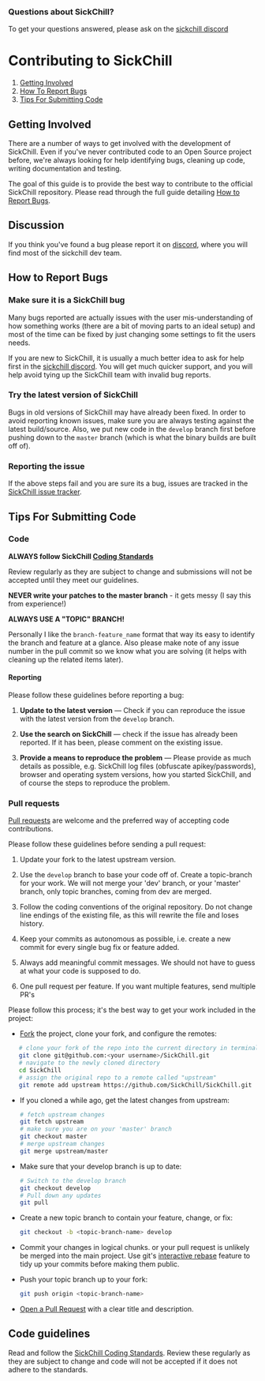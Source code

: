 ### Questions about SickChill?

To get your questions answered, please ask on the [sickchill discord](https://discord.gg/FXre9qkHwE)

# Contributing to SickChill

1. [Getting Involved](#getting-involved)
2. [How To Report Bugs](#how-to-report-bugs)
3. [Tips For Submitting Code](#tips-for-submitting-code)

## Getting Involved

There are a number of ways to get involved with the development of SickChill. Even if you've never contributed code to an Open Source project before, we're always looking for help identifying bugs, cleaning up code, writing documentation and testing.

The goal of this guide is to provide the best way to contribute to the official SickChill repository. Please read through the full guide detailing [How to Report Bugs](#how-to-report-bugs).

## Discussion

If you think you've found a bug please report it on [discord](https://discord.gg/FXre9qkHwE), where you will find most of the sickchill dev team.

## How to Report Bugs

### Make sure it is a SickChill bug

Many bugs reported are actually issues with the user mis-understanding of how something works (there are a bit of moving parts to an ideal setup) and most of the time can be fixed by just changing some settings to fit the users needs.

If you are new to SickChill, it is usually a much better idea to ask for help first in the [sickchill discord](https://discord.gg/FXre9qkHwE). You will get much quicker support, and you will help avoid tying up the SickChill team with invalid bug reports.

### Try the latest version of SickChill

Bugs in old versions of SickChill may have already been fixed. In order to avoid reporting known issues, make sure you are always testing against the latest build/source. Also, we put new code in the `develop` branch first before pushing down to the `master` branch (which is what the binary builds are built off of).

### Reporting the issue

If the above steps fail and you are sure its a bug, issues are tracked in the [SickChill issue tracker](https://github.com/SickChill/SickChill).

## Tips For Submitting Code

### Code

**ALWAYS follow SickChill [Coding Standards](https://github.com/SickChill/sickchill.github.io/wiki/SickChill-Coding-Standards)**

Review regularly as they are subject to change and submissions will not be accepted until they meet our guidelines.

**NEVER write your patches to the master branch** - it gets messy (I say this from experience!)

**ALWAYS USE A "TOPIC" BRANCH!**

Personally I like the `branch-feature_name` format that way its easy to identify the branch and feature at a glance. Also please make note of any issue number in the pull commit so we know what you are solving (it helps with cleaning up the related items later).

#### Reporting

Please follow these guidelines before reporting a bug:

1. **Update to the latest version** &mdash; Check if you can reproduce the issue with the latest version from the `develop` branch.

2. **Use the search on SickChill** &mdash; check if the issue has already been reported. If it has been, please comment on the existing issue.

3. **Provide a means to reproduce the problem** &mdash; Please provide as much details as possible, e.g. SickChill log files (obfuscate apikey/passwords), browser and operating system versions, how you started SickChill, and of course the steps to reproduce the problem.

### Pull requests

[Pull requests](https://help.github.com/articles/using-pull-requests) are welcome and the preferred way of accepting code contributions.

Please follow these guidelines before sending a pull request:

1. Update your fork to the latest upstream version.

2. Use the `develop` branch to base your code off of. Create a topic-branch for your work. We will not merge your 'dev' branch, or your 'master' branch, only topic branches, coming from dev are merged.

3. Follow the coding conventions of the original repository. Do not change line endings of the existing file, as this will rewrite the file and loses history.

4. Keep your commits as autonomous as possible, i.e. create a new commit for every single bug fix or feature added.

5. Always add meaningful commit messages. We should not have to guess at what your code is supposed to do.

6. One pull request per feature. If you want multiple features, send multiple PR's

Please follow this process; it's the best way to get your work included in the project:

- [Fork](http://help.github.com/fork-a-repo/) the project, clone your fork,
  and configure the remotes:

```bash
   # clone your fork of the repo into the current directory in terminal
   git clone git@github.com:<your username>/SickChill.git
   # navigate to the newly cloned directory
   cd SickChill
   # assign the original repo to a remote called "upstream"
   git remote add upstream https://github.com/SickChill/SickChill.git
```

- If you cloned a while ago, get the latest changes from upstream:

  ```bash
  # fetch upstream changes
  git fetch upstream
  # make sure you are on your 'master' branch
  git checkout master
  # merge upstream changes
  git merge upstream/master
  ```

- Make sure that your develop branch is up to date:

  ```bash
  # Switch to the develop branch
  git checkout develop
  # Pull down any updates
  git pull
  ```

- Create a new topic branch to contain your feature, change, or fix:

  ```bash
  git checkout -b <topic-branch-name> develop
  ```

- Commit your changes in logical chunks. or your pull request is unlikely
  be merged into the main project. Use git's
  [interactive rebase](https://help.github.com/articles/interactive-rebase)
  feature to tidy up your commits before making them public.

- Push your topic branch up to your fork:

  ```bash
  git push origin <topic-branch-name>
  ```

- [Open a Pull Request](https://help.github.com/articles/using-pull-requests) with a
  clear title and description.

## Code guidelines

Read and follow the [SickChill Coding Standards](https://github.com/SickChill/sickchill.github.io/wiki/SickChill-Coding-Standards). Review these regularly as they are subject to change and code will not be accepted if it does not adhere to the standards.
